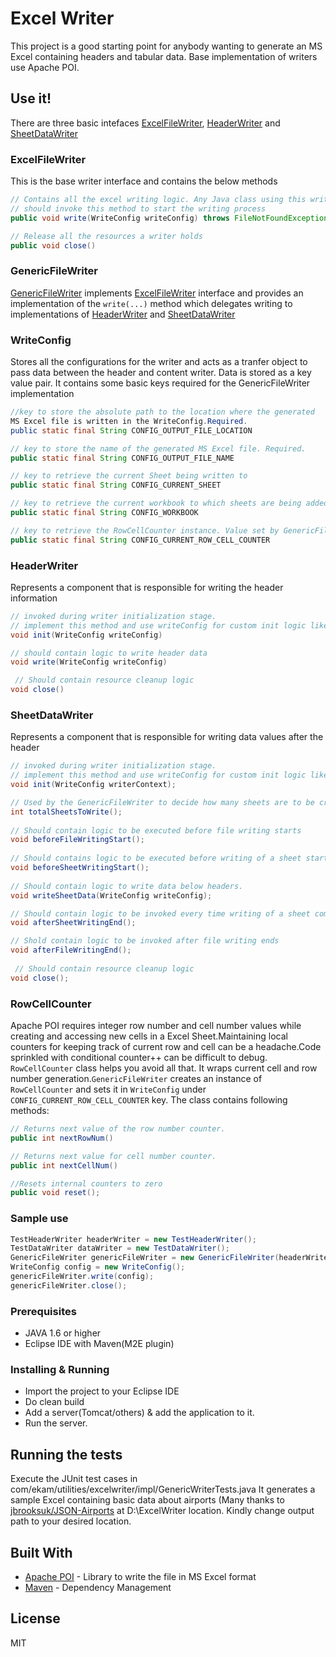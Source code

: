 # Excel Writer

This project is a good starting point for anybody wanting to generate an MS Excel containing headers and tabular data. Base implementation of writers use Apache POI.

## Use it!
There are three basic intefaces [ExcelFileWriter](https://github.com/aashaysaralkar/excel-writer/blob/master/src/main/java/com/ekam/utilities/excelwriter/base/ExcelFileWriter.java), [HeaderWriter](https://github.com/aashaysaralkar/excel-writer/blob/master/src/main/java/com/ekam/utilities/excelwriter/base/HeaderWriter.java) and [SheetDataWriter](https://github.com/aashaysaralkar/excel-writer/blob/master/src/main/java/com/ekam/utilities/excelwriter/base/SheetDataWriter.java)

### ExcelFileWriter
This is the base writer interface and contains the below methods
```java
// Contains all the excel writing logic. Any Java class using this writer 
// should invoke this method to start the writing process
public void write(WriteConfig writeConfig) throws FileNotFoundException, IOException 

// Release all the resources a writer holds
public void close()
```
### GenericFileWriter
[GenericFileWriter](https://github.com/aashaysaralkar/excel-writer/blob/master/src/main/java/com/ekam/utilities/excelwriter/impl/GenericFileWriter.java) implements [ExcelFileWriter](https://github.com/aashaysaralkar/excel-writer/blob/master/src/main/java/com/ekam/utilities/excelwriter/base/ExcelFileWriter.java) interface and provides an implementation of the `write(...)` method which delegates writing to implementations of [HeaderWriter](https://github.com/aashaysaralkar/excel-writer/blob/master/src/main/java/com/ekam/utilities/excelwriter/base/HeaderWriter.java) and [SheetDataWriter](https://github.com/aashaysaralkar/excel-writer/blob/master/src/main/java/com/ekam/utilities/excelwriter/base/SheetDataWriter.java) 

### WriteConfig
Stores all the configurations for the writer and acts as a tranfer object to pass data between the header and content writer. Data is stored as a key value pair. It contains some basic keys required for the GenericFileWriter implementation
```java
//key to store the absolute path to the location where the generated
MS Excel file is written in the WriteConfig.Required.
public static final String CONFIG_OUTPUT_FILE_LOCATION

// key to store the name of the generated MS Excel file. Required.
public static final String CONFIG_OUTPUT_FILE_NAME

// key to retrieve the current Sheet being written to
public static final String CONFIG_CURRENT_SHEET

// key to retrieve the current workbook to which sheets are being added. Value set by GenericFileWriter
public static final String CONFIG_WORKBOOK

// key to retrieve the RowCellCounter instance. Value set by GenericFileWriter
public static final String CONFIG_CURRENT_ROW_CELL_COUNTER

```

### HeaderWriter
Represents a component that is responsible for writing the header information
```java
// invoked during writer initialization stage. 
// implement this method and use writeConfig for custom init logic like creating excel styles,font instances
void init(WriteConfig writeConfig)

// should contain logic to write header data
void write(WriteConfig writeConfig)

 // Should contain resource cleanup logic
void close()
```

### SheetDataWriter
Represents a component that is responsible for writing data values after the header
```java
// invoked during writer initialization stage. 
// implement this method and use writeConfig for custom init logic like creating excel styles,font instances
void init(WriteConfig writerContext);

// Used by the GenericFileWriter to decide how many sheets are to be created. 
int totalSheetsToWrite();
 
// Should contain logic to be executed before file writing starts 
void beforeFileWritingStart();
 
// Should contains logic to be executed before writing of a sheet starts
void beforeSheetWritingStart();
 
// Should contain logic to write data below headers. 
void writeSheetData(WriteConfig writeConfig);

// Should contain logic to be invoked every time writing of a sheet completes
void afterSheetWritingEnd();

// Shold contain logic to be invoked after file writing ends
void afterFileWritingEnd();
 
 // Should contain resource cleanup logic
void close();
 ```
### RowCellCounter
Apache POI requires integer row number and cell number values while creating and accessing new cells in a Excel Sheet.Maintaining local counters for keeping track of current row and cell can be a headache.Code sprinkled with conditional counter++ can be difficult to debug. `RowCellCounter` class helps you avoid all that. It wraps current cell and row number generation.`GenericFileWriter` creates an instance of `RowCellCounter` and sets it in `WriteConfig` under `CONFIG_CURRENT_ROW_CELL_COUNTER` key. The class contains following methods:
```java
// Returns next value of the row number counter. 
public int nextRowNum()

// Returns next value for cell number counter.
public int nextCellNum()

//Resets internal counters to zero
public void reset();
```

 
### Sample use
```java
TestHeaderWriter headerWriter = new TestHeaderWriter();
TestDataWriter dataWriter = new TestDataWriter();
GenericFileWriter genericFileWriter = new GenericFileWriter(headerWriter,dataWriter);
WriteConfig config = new WriteConfig();
genericFileWriter.write(config);
genericFileWriter.close();
```

 
 
### Prerequisites
* JAVA 1.6 or higher
* Eclipse IDE with Maven(M2E plugin)

### Installing & Running

* Import the project to your Eclipse IDE
* Do clean build
* Add a server(Tomcat/others) & add the application to it.
* Run the server.

## Running the tests

Execute the JUnit test cases in com/ekam/utilities/excelwriter/impl/GenericWriterTests.java
It generates a sample Excel containing basic data about airports (Many thanks to [jbrooksuk/JSON-Airports](https://github.com/jbrooksuk/JSON-Airports) at D:\\ExcelWriter location. Kindly change output path to your desired location.

## Built With

* [Apache POI](http://www.dropwizard.io/1.0.2/docs/) - Library to write the file in MS Excel format
* [Maven](https://maven.apache.org/) - Dependency Management


## License

MIT

 

